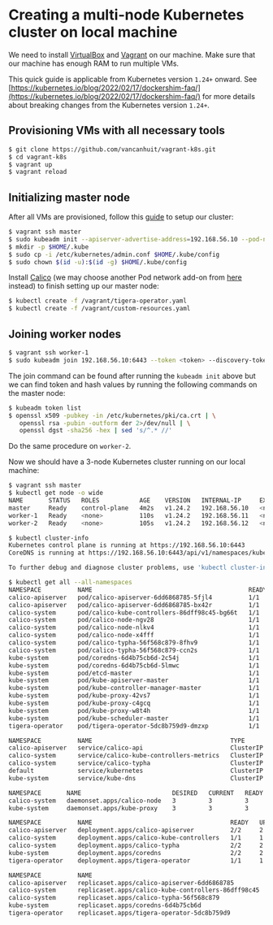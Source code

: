 # Creating a multi-node Kubernetes cluster on local machine

We need to install [VirtualBox](https://www.virtualbox.org/) and [Vagrant](https://www.vagrantup.com/) on our machine. Make sure that our machine has enough RAM to run multiple VMs.

This quick guide is applicable from Kubernetes version `1.24+` onward. See [https://kubernetes.io/blog/2022/02/17/dockershim-faq/](https://kubernetes.io/blog/2022/02/17/dockershim-faq/) for more details about breaking changes from the Kubernetes version `1.24+`.

## Provisioning VMs with all necessary tools
```sh
$ git clone https://github.com/vancanhuit/vagrant-k8s.git
$ cd vagrant-k8s
$ vagrant up
$ vagrant reload
```

## Initializing master node
After all VMs are provisioned, follow this [guide](https://kubernetes.io/docs/setup/production-environment/tools/kubeadm/create-cluster-kubeadm/) to setup our cluster:

```sh
$ vagrant ssh master
$ sudo kubeadm init --apiserver-advertise-address=192.168.56.10 --pod-network-cidr=10.244.0.0/16
$ mkdir -p $HOME/.kube
$ sudo cp -i /etc/kubernetes/admin.conf $HOME/.kube/config
$ sudo chown $(id -u):$(id -g) $HOME/.kube/config
```
Install [Calico](https://projectcalico.docs.tigera.io/getting-started/kubernetes/quickstart) (we may choose another Pod network add-on from [here](https://kubernetes.io/docs/concepts/cluster-administration/networking/#how-to-implement-the-kubernetes-networking-model) instead) to finish setting up our master node:

```sh
$ kubectl create -f /vagrant/tigera-operator.yaml
$ kubectl create -f /vagrant/custom-resources.yaml
```

## Joining worker nodes
```sh
$ vagrant ssh worker-1
$ sudo kubeadm join 192.168.56.10:6443 --token <token> --discovery-token-ca-cert-hash sha256:<hash>
```
The join command can be found after running the `kubeadm init` above but we can find token and hash values by running the following commands on the master node:

```sh
$ kubeadm token list
$ openssl x509 -pubkey -in /etc/kubernetes/pki/ca.crt | \
   openssl rsa -pubin -outform der 2>/dev/null | \
   openssl dgst -sha256 -hex | sed 's/^.* //'
```

Do the same procedure on `worker-2`.

Now we should have a 3-node Kubernetes cluster running on our local machine:

```sh
$ vagrant ssh master
$ kubectl get node -o wide
NAME       STATUS   ROLES           AGE    VERSION   INTERNAL-IP     EXTERNAL-IP   OS-IMAGE                         KERNEL-VERSION    CONTAINER-RUNTIME
master     Ready    control-plane   4m2s   v1.24.2   192.168.56.10   <none>        Debian GNU/Linux 11 (bullseye)   5.10.0-15-amd64   containerd://1.6.6
worker-1   Ready    <none>          110s   v1.24.2   192.168.56.11   <none>        Debian GNU/Linux 11 (bullseye)   5.10.0-15-amd64   containerd://1.6.6
worker-2   Ready    <none>          105s   v1.24.2   192.168.56.12   <none>        Debian GNU/Linux 11 (bullseye)   5.10.0-15-amd64   containerd://1.6.6
```

```sh
$ kubectl cluster-info
Kubernetes control plane is running at https://192.168.56.10:6443
CoreDNS is running at https://192.168.56.10:6443/api/v1/namespaces/kube-system/services/kube-dns:dns/proxy

To further debug and diagnose cluster problems, use 'kubectl cluster-info dump'.
```

```sh
$ kubectl get all --all-namespaces
NAMESPACE          NAME                                           READY   STATUS    RESTARTS       AGE
calico-apiserver   pod/calico-apiserver-6dd6868785-5fjl4          1/1     Running   0              2m25s
calico-apiserver   pod/calico-apiserver-6dd6868785-bx42r          1/1     Running   2 (119s ago)   2m25s
calico-system      pod/calico-kube-controllers-86dff98c45-bg66t   1/1     Running   0              4m56s
calico-system      pod/calico-node-ngv28                          1/1     Running   0              4m56s
calico-system      pod/calico-node-nlkv4                          1/1     Running   0              4m5s
calico-system      pod/calico-node-x4fff                          1/1     Running   0              4m10s
calico-system      pod/calico-typha-56f568c879-8fhv9              1/1     Running   0              3m57s
calico-system      pod/calico-typha-56f568c879-ccn2s              1/1     Running   0              4m56s
kube-system        pod/coredns-6d4b75cb6d-2c54j                   1/1     Running   0              6m6s
kube-system        pod/coredns-6d4b75cb6d-5lmwc                   1/1     Running   0              6m6s
kube-system        pod/etcd-master                                1/1     Running   0              6m8s
kube-system        pod/kube-apiserver-master                      1/1     Running   3 (69s ago)    6m8s
kube-system        pod/kube-controller-manager-master             1/1     Running   2 (59s ago)    6m8s
kube-system        pod/kube-proxy-42vs7                           1/1     Running   0              4m5s
kube-system        pod/kube-proxy-c4gcq                           1/1     Running   0              4m10s
kube-system        pod/kube-proxy-w8t4h                           1/1     Running   0              6m5s
kube-system        pod/kube-scheduler-master                      1/1     Running   2 (60s ago)    6m8s
tigera-operator    pod/tigera-operator-5dc8b759d9-dmzxp           1/1     Running   3 (59s ago)    5m6s

NAMESPACE          NAME                                      TYPE        CLUSTER-IP       EXTERNAL-IP   PORT(S)                  AGE
calico-apiserver   service/calico-api                        ClusterIP   10.108.6.52      <none>        443/TCP                  2m25s
calico-system      service/calico-kube-controllers-metrics   ClusterIP   10.100.234.110   <none>        9094/TCP                 2m47s
calico-system      service/calico-typha                      ClusterIP   10.109.189.39    <none>        5473/TCP                 4m57s
default            service/kubernetes                        ClusterIP   10.96.0.1        <none>        443/TCP                  6m21s
kube-system        service/kube-dns                          ClusterIP   10.96.0.10       <none>        53/UDP,53/TCP,9153/TCP   6m19s

NAMESPACE       NAME                         DESIRED   CURRENT   READY   UP-TO-DATE   AVAILABLE   NODE SELECTOR            AGE
calico-system   daemonset.apps/calico-node   3         3         3       3            3           kubernetes.io/os=linux   4m56s
kube-system     daemonset.apps/kube-proxy    3         3         3       3            3           kubernetes.io/os=linux   6m19s

NAMESPACE          NAME                                      READY   UP-TO-DATE   AVAILABLE   AGE
calico-apiserver   deployment.apps/calico-apiserver          2/2     2            2           2m25s
calico-system      deployment.apps/calico-kube-controllers   1/1     1            1           4m56s
calico-system      deployment.apps/calico-typha              2/2     2            2           4m56s
kube-system        deployment.apps/coredns                   2/2     2            2           6m19s
tigera-operator    deployment.apps/tigera-operator           1/1     1            1           5m6s

NAMESPACE          NAME                                                 DESIRED   CURRENT   READY   AGE
calico-apiserver   replicaset.apps/calico-apiserver-6dd6868785          2         2         2       2m25s
calico-system      replicaset.apps/calico-kube-controllers-86dff98c45   1         1         1       4m56s
calico-system      replicaset.apps/calico-typha-56f568c879              2         2         2       4m56s
kube-system        replicaset.apps/coredns-6d4b75cb6d                   2         2         2       6m6s
tigera-operator    replicaset.apps/tigera-operator-5dc8b759d9           1         1         1       5m6s
```
